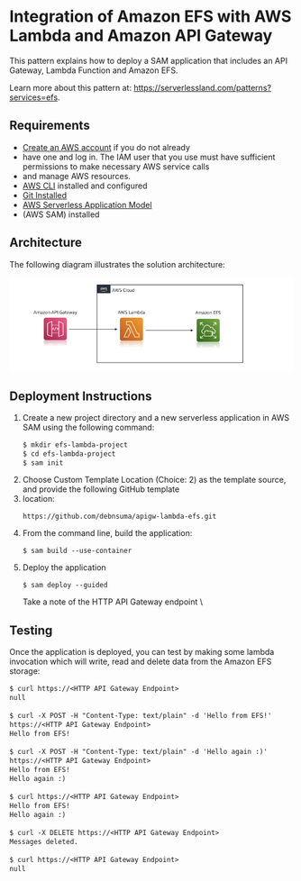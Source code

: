 # Integration of Amazon EFS with AWS Lambda and Amazon API Gateway

This pattern explains how to deploy a SAM application that includes an API Gateway, Lambda Function and Amazon EFS. 

Learn more about this pattern at: https://serverlessland.com/patterns?services=efs.

## Requirements

* [Create an AWS account](https://portal.aws.amazon.com/gp/aws/developer/registration/index.html) if you do not already 
* have one and log in. The IAM user that you use must have sufficient permissions to make necessary AWS service calls 
* and manage AWS resources.
* [AWS CLI](https://docs.aws.amazon.com/cli/latest/userguide/install-cliv2.html) installed and configured
* [Git Installed](https://git-scm.com/book/en/v2/Getting-Started-Installing-Git)
* [AWS Serverless Application Model](https://docs.aws.amazon.com/serverless-application-model/latest/developerguide/serverless-sam-cli-install.html) 
* (AWS SAM) installed

## Architecture 
The following diagram illustrates the solution architecture:

![Architecture Diagram](img/layout.png)

## Deployment Instructions

1. Create a new project directory and a new serverless application in AWS SAM using the following command:
    ``` 
    $ mkdir efs-lambda-project
    $ cd efs-lambda-project
    $ sam init
    ```
2. Choose Custom Template Location (Choice: 2) as the template source, and provide the following GitHub template 
3. location: 
    ```
    https://github.com/debnsuma/apigw-lambda-efs.git
    ```
3. From the command line, build the application:
    ```
    $ sam build --use-container
    ```
4. Deploy the application
    ```
    $ sam deploy --guided
    ```
    Take a note of the HTTP API Gateway endpoint \

## Testing

Once the application is deployed, you can test by making some lambda invocation which will write, read and delete data from the Amazon EFS storage:

    $ curl https://<HTTP API Gateway Endpoint>
    null

    $ curl -X POST -H "Content-Type: text/plain" -d 'Hello from EFS!' https://<HTTP API Gateway Endpoint>
    Hello from EFS!

    $ curl -X POST -H "Content-Type: text/plain" -d 'Hello again :)' https://<HTTP API Gateway Endpoint>
    Hello from EFS!
    Hello again :)

    $ curl https://<HTTP API Gateway Endpoint>
    Hello from EFS!
    Hello again :)

    $ curl -X DELETE https://<HTTP API Gateway Endpoint>
    Messages deleted.

    $ curl https://<HTTP API Gateway Endpoint>
    null

    
